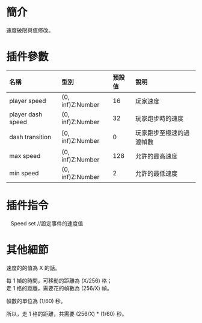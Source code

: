 # 簡介
速度破限與值修改。

# 插件參數
| 名稱 | 型別 | 預設值 | 說明 |
|:----------------------|:-----------------|:-------|:----|
| player speed          | (0, inf)Z:Number | 16     | 玩家速度 |
| player dash speed     | (0, inf)Z:Number | 32     | 玩家跑步時的速度 |
| dash transition       | [0, inf)Z:Number | 0      | 玩家跑步至極速的過渡幀數 |
| max speed             | (0, inf)Z:Number | 128    | 允許的最高速度 |
| min speed             | (0, inf)Z:Number | 2      | 允許的最低速度 |


# 插件指令

    Speed set <speed> //設定事件的速度值

# 其他細節
速度的的值為 X 的話。

每 1 幀的時間，可移動的距離為 (X/256) 格；  
走 1 格的距離，需要花的幀數為 (256/X) 幀。

幀數的單位為 (1/60) 秒。

所以，走 1 格的距離，共需要 (256/X) * (1/60) 秒。
